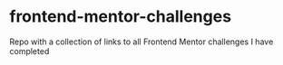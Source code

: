 # frontend-mentor-challenges
Repo with a collection of links to all Frontend Mentor challenges I have completed

